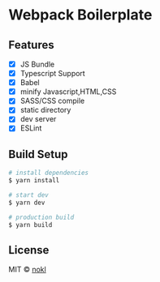 # Webpack Boilerplate

## Features

-   [x] JS Bundle
-   [x] Typescript Support
-   [x] Babel
-   [x] minify Javascript,HTML,CSS
-   [x] SASS/CSS compile
-   [x] static directory
-   [x] dev server
-   [x] ESLint

## Build Setup

```bash
# install dependencies
$ yarn install

# start dev
$ yarn dev

# production build
$ yarn build

```

## License

MIT © [nokl](https://github.com/nokl)
